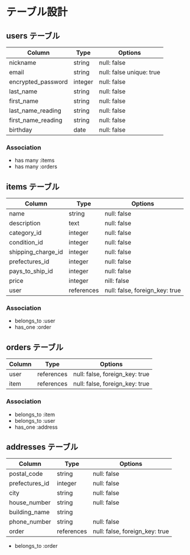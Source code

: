 # テーブル設計

## users テーブル

| Column    | Type   | Options     |
| --------  | ------ | ----------- |
| nickname  | string | null: false |
| email     | string | null: false unique: true |
| encrypted_password  | integer | null: false |
| last_name  | string | null: false |
| first_name | string | null: false |
| last_name_reading  | string | null: false |
| first_name_reading | string | null: false |
| birthday | date | null: false |
### Association

- has many :items
- has many :orders

## items テーブル

| Column      | Type   | Options     |
| ------      | ------ | ----------- |
| name        | string | null: false |
| description | text   | null: false |
| category_id | integer | null: false |
| condition_id | integer | null: false |
| shipping_charge_id | integer | null: false|
| prefectures_id | integer | null: false |
| pays_to_ship_id | integer | null: false |
| price       | integer | nill: false |
| user        | references | null: false, foreign_key: true |
### Association

- belongs_to :user
- has_one :order

## orders テーブル

| Column  | Type       | Options                        |
| ------- | ---------- | ------------------------------ |
| user    | references | null: false, foreign_key: true |
| item    | references | null: false, foreign_key: true |
### Association

- belongs_to :item
- belongs_to :user
- has_one :address

## addresses テーブル

| Column    | Type   | Options     |
| --------  | ------ | ----------- |
| postal_code | string | null: false |
| prefectures_id | integer | null: false |
| city | string | null: false |
| house_number | string | null: false |
| building_name | string |       |
| phone_number | string | null: false |
| order | references | null: false, foreign_key: true |

- belongs_to :order